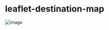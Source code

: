# leaflet-destination-map
![image](https://github.com/user-attachments/assets/bc77983f-bfd2-44cd-82ad-8e92adc33faf)

